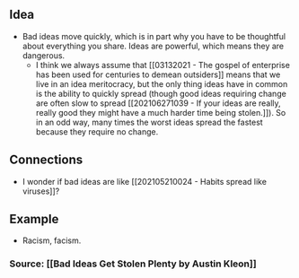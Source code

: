 ## Idea
- Bad ideas move quickly, which is in part why you have to be thoughtful about everything you share. Ideas are powerful, which means they are dangerous. 
	- I think we always assume that [[03132021 - The gospel of enterprise has been used for centuries to demean outsiders]] means that we live in an idea meritocracy, but the only thing ideas have in common is the ability to quickly spread (though good ideas requiring change are often slow to spread [[202106271039 - If your ideas are really, really good they might have a much harder time being stolen.]]). So in an odd way, many times the worst ideas spread the fastest because they require no change.


## Connections
- I wonder if bad ideas are like [[202105210024 - Habits spread like viruses]]?

## Example
- Racism, facism. 

### Source: [[Bad Ideas Get Stolen Plenty by Austin Kleon]]